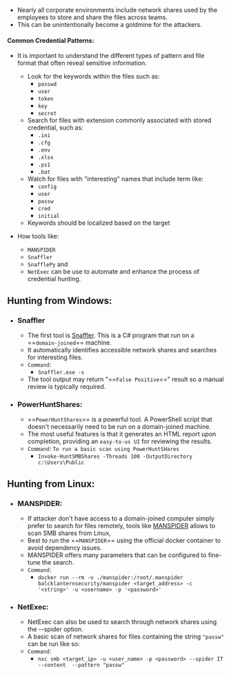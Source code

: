 - Nearly all corporate environments include network shares used by the employees to store and share the files across teams.
- This can be unintentionally become a goldmine for the attackers.

#### Common Credential Patterns:

- It is important to understand the different types of pattern and file format that often reveal sensitive information.
	
	- Look for the keywords within the files such as:
		- `passwd`
		- `user`
		- `token` 
		- `key` 
		- `secret`
	- Search for files with extension commonly associated with stored credential, such as:
		- `.ini`
		- `.cfg`
		- `.env`
		- `.xlsx`
		- `.ps1`
		- `.bat`
	- Watch for files with "interesting" names that include term like:
		- `config`
		- `user`
		- `passw`
		- `cred`
		- `initial`
	- Keywords should be localized based on the target

- How tools like:
	- `MANSPIDER`
	- `Snaffler`
	- `SnafflePy` and 
	- `NetExec` can be use to automate and enhance the process of credential hunting.

## Hunting from Windows:

- ### Snaffler
	
	- The first tool is [Snaffler](https://github.com/SnaffCon/Snaffler). This is a C# program that run on a ==`domain-joined`== machine.
	- It automatically identifies accessible network shares and searches for interesting files.
	- `Command`:
		- `Snaffler.exe -s`
	- The tool output may return "==`False Positive`==" result so a manual review is typically required.

- ### PowerHuntShares:
	
	- ==`PowerHuntShares`== is a powerful tool. A PowerShell script that doesn't necessarily need to be run on a domain-joined machine.
	- The most useful features is that it generates an HTML report upon completion, providing an `easy-to-us UI` for reviewing the results.
	- `Command`: `To run a basic scan using PowerHuntSHares`
		- `Invoke-HuntSMBShares -Threads 100 -OutputDirectory c:\Users\Public`

## Hunting from Linux:

- ### MANSPIDER:
	
	- If attacker don't have access to a domain-joined computer simply prefer to search for files remotely, tools like [MANSPIDER](https://github.com/blacklanternsecurity/MANSPIDER) allows to scan SMB shares from Linux,
	- Best to run the ==`MANSPIDER`== using the official docker container to avoid dependency issues.
	- MANSPIDER offers many parameters that can be configured to fine-tune the search.
	- `Command`:
		- `docker run --rm -v ./manspider:/root/.manspider balcklanternsecurity/manspider <target_address> -c '<string>' -u <username> -p '<password>'`

- ### NetExec:
	
	- NetExec can also be used to search through network shares using the --spider option.
	- A basic scan of network shares for files containing the string `"passw"` can be run like so:
	- `Command`:
		- `nxc smb <target_ip> -u <user_name> -p <password> --spider IT --content  --pattern "passw"`


